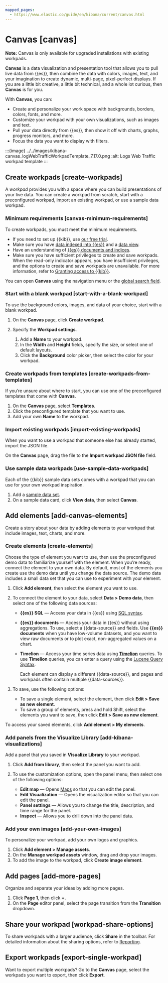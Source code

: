 ```yaml
---
mapped_pages:
  - https://www.elastic.co/guide/en/kibana/current/canvas.html
---
```


# Canvas [canvas]

**Note:** Canvas is only available for upgraded installations with existing workpads.

**Canvas** is a data visualization and presentation tool that allows you to pull live data from {{es}}, then combine the data with colors, images, text, and your imagination to create dynamic, multi-page, pixel-perfect displays. If you are a little bit creative, a little bit technical, and a whole lot curious, then **Canvas** is for you.

With **Canvas**, you can:

* Create and personalize your work space with backgrounds, borders, colors, fonts, and more.
* Customize your workpad with your own visualizations, such as images and text.
* Pull your data directly from {{es}}, then show it off with charts, graphs, progress monitors, and more.
* Focus the data you want to display with filters.

:::{image} ../../images/kibana-canvas_logWebTrafficWorkpadTemplate_7.17.0.png
:alt: Logs Web Traffic workpad template
:::


## Create workpads [create-workpads]

A *workpad* provides you with a space where you can build presentations of your live data. You can create a workpad from scratch, start with a preconfigured workpad, import an existing workpad, or use a sample data workpad.


### Minimum requirements [canvas-minimum-requirements]

To create workpads, you must meet the minimum requirements.

* If you need to set up {{kib}}, use [our free trial](https://www.elastic.co/cloud/elasticsearch-service/signup?baymax=docs-body&elektra=docs).
* Make sure you have [data indexed into {{es}}](https://www.elastic.co/guide/en/starting-with-the-elasticsearch-platform-and-its-solutions/current/getting-started-general-purpose.html#gp-gs-add-data) and a [data view](../find-and-organize/data-views.md).
* Have an understanding of [{{es}} documents and indices](../../manage-data/data-store/index-basics.md).
* Make sure you have sufficient privileges to create and save workpads. When the read-only indicator appears, you have insufficient privileges, and the options to create and save workpads are unavailable. For more information, refer to [Granting access to {{kib}}](../../deploy-manage/users-roles/cluster-or-deployment-auth/built-in-roles.md).

You can open **Canvas** using the navigation menu or the [global search field](../../explore-analyze/find-and-organize/find-apps-and-objects.md).


### Start with a blank workpad [start-with-a-blank-workpad]

To use the background colors, images, and data of your choice, start with a blank workpad.

1. On the **Canvas** page, click **Create workpad**.
2. Specify the **Workpad settings**.

    1. Add a **Name** to your workpad.
    2. In the **Width** and **Height** fields, specify the size, or select one of default layouts.
    3. Click the **Background** color picker, then select the color for your workpad.



### Create workpads from templates [create-workpads-from-templates]

If you’re unsure about where to start, you can use one of the preconfigured templates that come with **Canvas**.

1. On the **Canvas** page, select **Templates**.
2. Click the preconfigured template that you want to use.
3. Add your own **Name** to the workpad.


### Import existing workpads [import-existing-workpads]

When you want to use a workpad that someone else has already started, import the JSON file.

On the **Canvas** page, drag the file to the **Import workpad JSON file** field.


### Use sample data workpads [use-sample-data-workpads]

Each of the {{kib}} sample data sets comes with a workpad that you can use for your own workpad inspiration.

1. Add a [sample data set](../index.md#gs-get-data-into-kibana).
2. On a sample data card, click **View data**, then select **Canvas**.


## Add elements [add-canvas-elements]

Create a story about your data by adding elements to your workpad that include images, text, charts, and more.


### Create elements [create-elements]

Choose the type of element you want to use, then use the preconfigured demo data to familiarize yourself with the element. When you’re ready, connect the element to your own data. By default, most of the elements you create use the demo data until you change the data source. The demo data includes a small data set that you can use to experiment with your element.

1. Click **Add element**, then select the element you want to use.
2. To connect the element to your data, select **Data > Demo data**, then select one of the following data sources:

    * **{{es}} SQL** — Access your data in {{es}} using [SQL syntax](../query-filter/languages/sql-spec.md).
    * **{{es}} documents** — Access your data in {{es}} without using aggregations. To use, select a {{data-source}} and fields. Use **{{es}} documents** when you have low-volume datasets, and you want to view raw documents or to plot exact, non-aggregated values on a chart.
    * **Timelion** — Access your time series data using [**Timelion**](legacy-editors/timelion.md) queries. To use **Timelion** queries, you can enter a query using the [Lucene Query Syntax](../query-filter/languages/lucene-query-syntax.md).

        Each element can display a different {{data-source}}, and pages and workpads often contain multiple {{data-sources}}.

3. To save, use the following options:

    * To save a single element, select the element, then click **Edit > Save as new element**.
    * To save a group of elements, press and hold Shift, select the elements you want to save, then click **Edit > Save as new element**.


To access your saved elements, click **Add element > My elements**.


### Add panels from the Visualize Library [add-kibana-visualizations]

Add a panel that you saved in **Visualize Library** to your workpad.

1. Click **Add from library**, then select the panel you want to add.
2. To use the customization options, open the panel menu, then select one of the following options:

    * **Edit map** — Opens [Maps](maps.md) so that you can edit the panel.
    * **Edit Visualization** — Opens the visualization editor so that you can edit the panel.
    * **Panel settings** — Allows you to change the title, description, and time range for the panel.
    * **Inspect** — Allows you to drill down into the panel data.



### Add your own images [add-your-own-images]

To personalize your workpad, add your own logos and graphics.

1. Click **Add element > Manage assets**.
2. On the **Manage workpad assets** window, drag and drop your images.
3. To add the image to the workpad, click **Create image element**.


## Add pages [add-more-pages]

Organize and separate your ideas by adding more pages.

1. Click **Page 1**, then click **+**.
2. On the **Page** editor panel, select the page transition from the **Transition** dropdown.


## Share your workpad [workpad-share-options]

To share workpads with a larger audience, click **Share** in the toolbar. For detailed information about the sharing options, refer to [Reporting](../report-and-share.md).


## Export workpads [export-single-workpad]

Want to export multiple workpads? Go to the **Canvas** page, select the workpads you want to export, then click **Export**.

